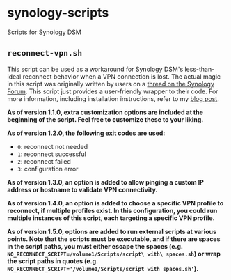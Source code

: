 # synology-scripts

Scripts for Synology DSM

## `reconnect-vpn.sh`

This script can be used as a workaround for Synology DSM's less-than-ideal reconnect behavior when a VPN connection is lost. The actual magic in this script was originally written by users on a [thread on the Synology Forum](https://community.synology.com/enu/forum/17/post/53791). This script just provides a user-friendly wrapper to their code. For more information, including installation instructions, refer to my [blog post](https://blog.harrier.us/reconnecting-a-failed-vpn-connection-on-synology-dsm-6/).

**As of version 1.1.0, extra customization options are included at the beginning of the script. Feel free to customize these to your liking.**

**As of version 1.2.0, the following exit codes are used:**

- `0`: reconnect not needed
- `1`: reconnect successful
- `2`: reconnect failed
- `3`: configuration error

**As of version 1.3.0, an option is added to allow pinging a custom IP address or hostname to validate VPN connectivity.**

**As of version 1.4.0, an option is added to choose a specific VPN profile to reconnect, if multiple profiles exist. In this configuration, you could run multiple instances of this script, each targeting a specific VPN profile.**

**As of version 1.5.0, options are added to run external scripts at various points. Note that the scripts must be executable, and if there are spaces in the script paths, you must either escape the spaces (e.g. `NO_RECONNECT_SCRIPT=/volume1/Scripts/script\ with\ spaces.sh`) or wrap the script paths in quotes (e.g. `NO_RECONNECT_SCRIPT='/volume1/Scripts/script with spaces.sh'`).**
